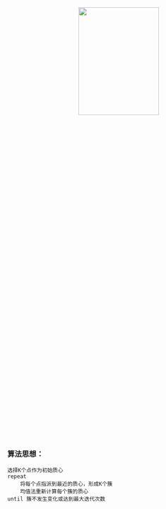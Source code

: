 <center>
<img src="https://s2.ax1x.com/2019/01/23/kEAaSH.png" width="60%" height="25%" />
</center>

### 算法思想：
```
选择K个点作为初始质心
repeat
    将每个点指派到最近的质心，形成K个簇
    均值法重新计算每个簇的质心
until 簇不发生变化或达到最大迭代次数
```
